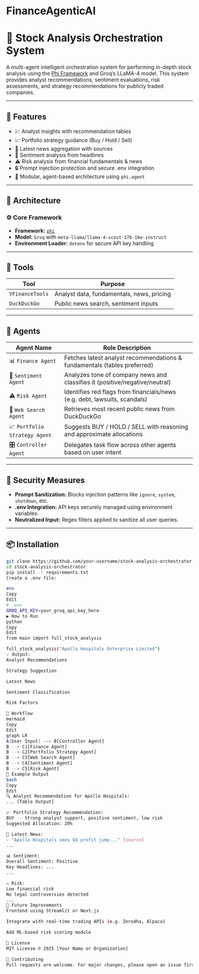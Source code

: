 # FinanceAgenticAI
# 🧠 Stock Analysis Orchestration System

A multi-agent intelligent orchestration system for performing in-depth stock analysis using the [Phi Framework](https://docs.phi.ai) and Groq’s LLaMA-4 model. This system provides analyst recommendations, sentiment evaluations, risk assessments, and strategy recommendations for publicly traded companies.

---

## 🚀 Features

- 💹 Analyst insights with recommendation tables  
- 📈 Portfolio strategy guidance (Buy / Hold / Sell)  
- 📰 Latest news aggregation with sources  
- 🧠 Sentiment analysis from headlines  
- ⚠️ Risk analysis from financial fundamentals & news  
- 🔒 Prompt injection protection and secure .env integration  
- 🤖 Modular, agent-based architecture using `phi.agent`

---

## 🧱 Architecture

### ⚙️ Core Framework

- **Framework:** [`phi`](https://github.com/blackjax-dev/phi)
- **Model:** `Groq` with `meta-llama/llama-4-scout-17b-16e-instruct`
- **Environment Loader:** `dotenv` for secure API key handling

---

## 🧰 Tools

| Tool         | Purpose                                   |
|--------------|-------------------------------------------|
| `YFinanceTools` | Analyst data, fundamentals, news, pricing |
| `DuckDuckGo`    | Public news search, sentiment inputs     |

---

## 🤖 Agents

| Agent Name             | Role Description                                                                 |
|------------------------|----------------------------------------------------------------------------------|
| 📊 `Finance Agent`     | Fetches latest analyst recommendations & fundamentals (tables preferred)         |
| 🧠 `Sentiment Agent`   | Analyzes tone of company news and classifies it (positive/negative/neutral)      |
| ⚠️ `Risk Agent`        | Identifies red flags from financials/news (e.g. debt, lawsuits, scandals)        |
| 📰 `Web Search Agent`  | Retrieves most recent public news from DuckDuckGo                                 |
| 📈 `Portfolio Strategy Agent` | Suggests BUY / HOLD / SELL with reasoning and approximate allocations |
| 🎛️ `Controller Agent` | Delegates task flow across other agents based on user intent                     |

---

## 🔐 Security Measures

- **Prompt Sanitization:** Blocks injection patterns like `ignore`, `system`, `shutdown`, etc.
- **.env Integration:** API keys securely managed using environment variables.
- **Neutralized Input:** Regex filters applied to sanitize all user queries.

---

## 📦 Installation

```bash
git clone https://github.com/your-username/stock-analysis-orchestrator.git
cd stock-analysis-orchestrator
pip install -r requirements.txt
Create a .env file:

env
Copy
Edit
# .env
GROQ_API_KEY=your_groq_api_key_here
▶️ How to Run
python
Copy
Edit
from main import full_stock_analysis

full_stock_analysis("Apollo Hospitals Enterprise Limited")
💡 Output:
Analyst Recommendations

Strategy Suggestion

Latest News

Sentiment Classification

Risk Factors

📍 Workflow
mermaid
Copy
Edit
graph LR
A[User Input] --> B[Controller Agent]
B --> C1[Finance Agent]
B --> C2[Portfolio Strategy Agent]
B --> C3[Web Search Agent]
B --> C4[Sentiment Agent]
B --> C5[Risk Agent]
📘 Example Output
bash
Copy
Edit
🔍 Analyst Recommendation for Apollo Hospitals:
... [Table Output]

📈 Portfolio Strategy Recommendation:
BUY -- Strong analyst support, positive sentiment, low risk
Suggested Allocation: 20%

📰 Latest News:
- "Apollo Hospitals sees Q4 profit jump..." [source]
...

📊 Sentiment:
Overall Sentiment: Positive
Key Headlines: ...
...

⚠️ Risk:
Low financial risk
No legal controversies detected
...
🧩 Future Improvements
Frontend using Streamlit or Next.js

Integrate with real-time trading APIs (e.g. Zerodha, Alpaca)

Add ML-based risk scoring module

📄 License
MIT License © 2025 [Your Name or Organization]

🤝 Contributing
Pull requests are welcome. For major changes, please open an issue first to discuss what you'd like to change.

